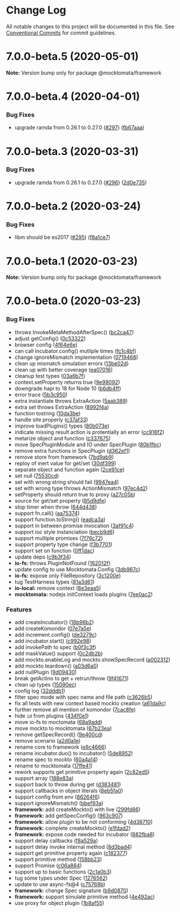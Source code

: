 # Change Log

All notable changes to this project will be documented in this file.
See [Conventional Commits](https://conventionalcommits.org) for commit guidelines.

# 7.0.0-beta.5 (2020-05-01)

**Note:** Version bump only for package @mocktomata/framework





# 7.0.0-beta.4 (2020-04-01)


### Bug Fixes

* upgrade ramda from 0.26.1 to 0.27.0 ([#297](https://github.com/mocktomata/mocktomata/issues/297)) ([fb67aaa](https://github.com/mocktomata/mocktomata/commit/fb67aaaff56bf9d30a68d937c55603a86dc959cf))





# 7.0.0-beta.3 (2020-03-31)


### Bug Fixes

* upgrade ramda from 0.26.1 to 0.27.0 ([#296](https://github.com/mocktomata/mocktomata/issues/296)) ([2d0e735](https://github.com/mocktomata/mocktomata/commit/2d0e735e22bf8cfc96605b957852ded677c69794))





# 7.0.0-beta.2 (2020-03-24)


### Bug Fixes

* libm should be es2017 ([#295](https://github.com/mocktomata/mocktomata/issues/295)) ([f8a1ce7](https://github.com/mocktomata/mocktomata/commit/f8a1ce73f7a5bb163ecbe96f9e779c73f5a86656))





# 7.0.0-beta.1 (2020-03-23)

**Note:** Version bump only for package @mocktomata/framework





# 7.0.0-beta.0 (2020-03-23)


### Bug Fixes

*  throws InvokeMetaMethodAfterSpec() ([bc2ca47](https://github.com/mocktomata/mocktomata/commit/bc2ca4737cbb5f033afebff8fbe6c50dbf8048a9))
* adjust getConfig() ([0c53322](https://github.com/mocktomata/mocktomata/commit/0c53322a78566f274d0327f121e2b42c31e7098c))
* browser config ([4f64e6e](https://github.com/mocktomata/mocktomata/commit/4f64e6ee8f4e0450730df728de93d0dfb252ff60))
* can call incubator.config() mutliple times ([fc1c4bf](https://github.com/mocktomata/mocktomata/commit/fc1c4bf97793d806bdb4ea2fb13978e19f7ef0bd))
* change ignoreMismatch implementation ([0719468](https://github.com/mocktomata/mocktomata/commit/0719468137bd42c017eea5b330c51363d7538a04))
* clean up mismatch simulation errors ([13be02d](https://github.com/mocktomata/mocktomata/commit/13be02d804e9f3336fc4c6ca3e74d4a0856c7872))
* clean up with better coverage ([ea07016](https://github.com/mocktomata/mocktomata/commit/ea070169f32368903fe3b8a5aeb64fc2a67fbb1f))
* cleanup test types ([03a6b7f](https://github.com/mocktomata/mocktomata/commit/03a6b7fa2c9f7ba51c08f17cbd8ed1777320ad27))
* context.setProperty returns true ([9e98092](https://github.com/mocktomata/mocktomata/commit/9e980929cffc0d0adfd92d5a1ce197412d153891))
* downgrade hapi to 18 for Node 10 ([b6db4ff](https://github.com/mocktomata/mocktomata/commit/b6db4ffe4ef54eaaa1c0f9eaa9d8ccac18b8fbf3))
* error trace ([5b3c950](https://github.com/mocktomata/mocktomata/commit/5b3c9500f657616e182e8654023cc9cb32eaf996))
* extra instantiate throws ExtraAction ([5aab389](https://github.com/mocktomata/mocktomata/commit/5aab389db5e93cbaa0f1c0559ec84ff3639d473b))
* extra set throws ExtraAction ([8992f4a](https://github.com/mocktomata/mocktomata/commit/8992f4ab39023ed77d2d941aabd0e35839ec55e3))
* function tostring ([10da3be](https://github.com/mocktomata/mocktomata/commit/10da3be89b1c162f8dca955a7d1d03238d708898))
* handle site properly ([c37af33](https://github.com/mocktomata/mocktomata/commit/c37af3360a43ec6368cca934a5fc8ee87ef84498))
* improve loadPlugins() types ([80b073e](https://github.com/mocktomata/mocktomata/commit/80b073e5d55f933db010ce425d5d9726891310a6))
* indicate missing result action is protentially an error ([cc916f2](https://github.com/mocktomata/mocktomata/commit/cc916f2a93892d9719c950d07e05170239436d97))
* metarize object and function ([c337675](https://github.com/mocktomata/mocktomata/commit/c337675afb0516a2ff4427a71ed48fc68ae22a04))
* move SpecPluginModule and IO under SpecPlugin ([80b1fbc](https://github.com/mocktomata/mocktomata/commit/80b1fbcb66d3fc2e9417523a0dbe5c2dd71dda9f))
* remove extra functions in SpecPlugin ([d362ef1](https://github.com/mocktomata/mocktomata/commit/d362ef1afcd9ad18297499561ddad71564b56ae6))
* remove store from framework ([7bd9ab9](https://github.com/mocktomata/mocktomata/commit/7bd9ab95c535daca823684750146c2a9a1b0fc08))
* reploy of inert value for get/set ([30df399](https://github.com/mocktomata/mocktomata/commit/30df39916854ac4a6daec8570e2d568afccd4b11))
* separate object and function again ([2ce91ce](https://github.com/mocktomata/mocktomata/commit/2ce91ced70f7c06f9ee7bc1d34757750be7cb804))
* set null ([75530cd](https://github.com/mocktomata/mocktomata/commit/75530cdccf2dcb6640c03300b7b23ea65aa14f3c))
* set with wrong string should fail ([9947ea4](https://github.com/mocktomata/mocktomata/commit/9947ea4bee832dbc5577fba70529abf72fd2c804))
* set with wrong type throws ActionMismatch ([97ec4d2](https://github.com/mocktomata/mocktomata/commit/97ec4d2086bdcb1aec37879527cd0599ef6cb743))
* setProperty should return true to proxy ([a27c05b](https://github.com/mocktomata/mocktomata/commit/a27c05b984a60dcdd39baaeb78bdbe6c7af93551))
* source for get/set property ([85d9dfe](https://github.com/mocktomata/mocktomata/commit/85d9dfed3dddaf7453f24a0dc107d25bbf66781c))
* stop timer when throw ([644d438](https://github.com/mocktomata/mocktomata/commit/644d438626c3278cddb6bf54015a021e98db315b))
* support fn.call() ([aa75374](https://github.com/mocktomata/mocktomata/commit/aa75374280c2aa99dcc1a7a70f1a56335e87dd7e))
* support function.toString() ([eadca3a](https://github.com/mocktomata/mocktomata/commit/eadca3acc6ca7f178ea800e03f8e5802adf404e0))
* support in between promise invocation ([3af91c4](https://github.com/mocktomata/mocktomata/commit/3af91c40731ba8fee839ec8b5de39231c96393ac))
* support ioc style instanciation ([becb9d6](https://github.com/mocktomata/mocktomata/commit/becb9d6b164f51780c7ba12647b1bba7c2f0946d))
* support multiple promises ([7f76c72](https://github.com/mocktomata/mocktomata/commit/7f76c72c349c6822dc28f9653888079938bda89f))
* support property type change ([f3b7701](https://github.com/mocktomata/mocktomata/commit/f3b7701724b5359aec4e5331c7bd73b23e556ecf))
* support set on function ([0ff1dac](https://github.com/mocktomata/mocktomata/commit/0ff1dac1a1b5797db378e89e666a8713c87de50b))
* update deps ([c9b3f34](https://github.com/mocktomata/mocktomata/commit/c9b3f3400e887b13271179efd3dbdca70fc899e6))
* **io-fs:** throws PluginNotFound ([162012f](https://github.com/mocktomata/mocktomata/commit/162012fa2e9a88386f2d33258a3defc58e194aae))
* update config to use Mocktomata.Config ([3db967c](https://github.com/mocktomata/mocktomata/commit/3db967cba10cf92ba187ae26397f974db76bcc5b))
* **io-fs:** expose only FileRepository ([3c1200e](https://github.com/mocktomata/mocktomata/commit/3c1200e9b07faa42eea2e285a2210ae626cce16b))
* tug TestHarness types ([81a3d61](https://github.com/mocktomata/mocktomata/commit/81a3d6146d1978b882f7c3362b553702bdfe33ea))
* **io-local:** remove context ([8e3eaa5](https://github.com/mocktomata/mocktomata/commit/8e3eaa5c2a83a3029881d9da417ffc327c801594))
* **mocktomata:** nodejs initContext loads plugins ([7ee0ac2](https://github.com/mocktomata/mocktomata/commit/7ee0ac258281d86ee1ccdd2230b1c78946daab96))


### Features

* add createIncubator() ([18b96b2](https://github.com/mocktomata/mocktomata/commit/18b96b265b5b21fe7dadbe85320ccc6070f19789))
* add createKomondor ([07e7a5e](https://github.com/mocktomata/mocktomata/commit/07e7a5ed7f8a3369de63ce693b73536754754ac9))
* add increment.config() ([de3279c](https://github.com/mocktomata/mocktomata/commit/de3279c777694088f10799963b3c0a9b3a2ebaa3))
* add incubator.start() ([c992e98](https://github.com/mocktomata/mocktomata/commit/c992e985728d06b27765cb1c11893bcacb4a86cb))
* add invokePath to spec ([b0f3c3f](https://github.com/mocktomata/mocktomata/commit/b0f3c3f29f19e540af927cc91c541c0f4b7e1f8f))
* add maskValue() support ([0c2db2b](https://github.com/mocktomata/mocktomata/commit/0c2db2b05f52e9d8ae1de3b9738b73fef56286b4))
* add mockto.enableLog and mockto.showSpecRecord ([a002312](https://github.com/mocktomata/mocktomata/commit/a002312d8e42a4c7c56776eca44976807e59f954))
* add mockto.teardown() ([a03d6a0](https://github.com/mocktomata/mocktomata/commit/a03d6a02254736781d08a9defff9957a5dbb3255))
* add nullPlugin ([9d09430](https://github.com/mocktomata/mocktomata/commit/9d094307683a8c15a0e291f52c45a339541b14d1))
* break getActino to get + retrun/throw ([9f41671](https://github.com/mocktomata/mocktomata/commit/9f41671751bf194993a5cc5dac0dead44656494d))
* clean up types ([15090ec](https://github.com/mocktomata/mocktomata/commit/15090ecd5643f1311f5ea3bd4065d1dc44afd642))
* config log ([32dddb1](https://github.com/mocktomata/mocktomata/commit/32dddb10d17129cb23af834dc9fd64945e230942))
* filter spec mode with spec name and file path ([c3626b5](https://github.com/mocktomata/mocktomata/commit/c3626b5f2ed5ed54e4635641e11ca9b73ce8e75c))
* fix all tests with new context based mockto creation ([a61da9c](https://github.com/mocktomata/mocktomata/commit/a61da9c415368d447fcd8d6392c0cfe361d1bb4f))
* further remove all mention of komondor ([7cac8fe](https://github.com/mocktomata/mocktomata/commit/7cac8febdd247fcc26ed630795f220c9d553eb00))
* hide `id` from plugins ([434f0e1](https://github.com/mocktomata/mocktomata/commit/434f0e18937a0cb66b0f4cba204a8a36a711c225))
* move io-fs to moctomata ([68a9add](https://github.com/mocktomata/mocktomata/commit/68a9add3e79c73c80ec5b771ac3048df8a70c001))
* move mockto to mocktomata ([67b23ea](https://github.com/mocktomata/mocktomata/commit/67b23ea9273e60a5b1dd93c6b478972015eff8a8))
* remove getSpecRecord() ([9e400cd](https://github.com/mocktomata/mocktomata/commit/9e400cdae8a7600d5151ba4a3949973c901aa105))
* remove scenario ([a2d0a1e](https://github.com/mocktomata/mocktomata/commit/a2d0a1e8d6d8607ab37c46dc9895b2973a023cc0))
* rename core to framework ([e9c4666](https://github.com/mocktomata/mocktomata/commit/e9c4666a6e2ae75985b5a931e6f5136ee94cb54c))
* rename incubator.duo() to incubator() ([5de8952](https://github.com/mocktomata/mocktomata/commit/5de89522f067df2b18160584d8d3dcc2bb34c5e6))
* rename spec to mockto ([60a4a14](https://github.com/mocktomata/mocktomata/commit/60a4a14f06e3590a6b587e2648fe3bfae3fa978e))
* rename to mocktomata ([17ffe41](https://github.com/mocktomata/mocktomata/commit/17ffe41eec572337ce683fd4cdb613a3d6394e19))
* rework supports get primitive property again ([2c82ed5](https://github.com/mocktomata/mocktomata/commit/2c82ed5ccb4281696c7470210aba993d9ade7129))
* support array ([188e83a](https://github.com/mocktomata/mocktomata/commit/188e83a75c3cff755e26e4ac1af59b1bc89d6e90))
* support back to throw during get ([d383481](https://github.com/mocktomata/mocktomata/commit/d383481ea00f4d0feea327e8322d179d91d8f380))
* support callbacks in object literals ([8eb5fa0](https://github.com/mocktomata/mocktomata/commit/8eb5fa0763d82e2a259745051c08cb953afd2843))
* support config from env ([86264f6](https://github.com/mocktomata/mocktomata/commit/86264f6140b5104681f9ddaa6a1bd29d90027d23))
* support ignoreMismatch() ([bbef93a](https://github.com/mocktomata/mocktomata/commit/bbef93a090fb7eb1b7711a68803a72f51b155004))
* **framework:** add createMockto() with live ([299fd86](https://github.com/mocktomata/mocktomata/commit/299fd86d314f3befd4a10e4da543b100357b9b6d))
* **framework:** add getSpecConfig() ([963c907](https://github.com/mocktomata/mocktomata/commit/963c907caec570ccdb00d48867d5f081a54970b5))
* **framework:** allow plugin to be not conforming ([4d38710](https://github.com/mocktomata/mocktomata/commit/4d387106ce2e215d22f5a80f91885fb56f85fd03))
* **framework:** complete createMockto() ([e1fdad2](https://github.com/mocktomata/mocktomata/commit/e1fdad270f5488b10fbef12f2d4f1f401f8c215f))
* **framework:** expose code needed for incubator ([882fba8](https://github.com/mocktomata/mocktomata/commit/882fba80960d880ebebd36d2d9a2c2c65a493187))
* support delay callbacks ([f8a529a](https://github.com/mocktomata/mocktomata/commit/f8a529a382c5714b5b85456729390a2de50e55cf))
* support delay invoke internal method ([8d3bad4](https://github.com/mocktomata/mocktomata/commit/8d3bad4fa0873b9c712a863d7e2230d7349ce1dd))
* support get primitive property again ([c182377](https://github.com/mocktomata/mocktomata/commit/c1823774b83d9b09e7c2ef205f734cd9181d059c))
* support primitive method ([158bb23](https://github.com/mocktomata/mocktomata/commit/158bb237d2f51ad411c9d60b9a7f629663c5a441))
* support Promise ([c06a884](https://github.com/mocktomata/mocktomata/commit/c06a884982593bc636a4558b45fe50b662f83bd1))
* support up to basic functions ([2c1a0b3](https://github.com/mocktomata/mocktomata/commit/2c1a0b3703b148942096d8999a020e78ba69991c))
* tug some types under Spec ([1276562](https://github.com/mocktomata/mocktomata/commit/1276562e22e97fb5e930d79db746af36ba20bfcb))
* update to use async-fs@4 ([c75769b](https://github.com/mocktomata/mocktomata/commit/c75769b241eea55af6875a38cfc2d7b94e0a1042))
* **framework:** change Spec signature ([b9d0870](https://github.com/mocktomata/mocktomata/commit/b9d0870816b9a2bc6905d9514f354d64308a5280))
* **framework:** support simulate primitive method ([4e492ac](https://github.com/mocktomata/mocktomata/commit/4e492ac22ae861f0eab5dba46742369e57e083b0))
* use proxy for object plugin ([1b8af55](https://github.com/mocktomata/mocktomata/commit/1b8af55e0efcb52ee586fedf03b06fae6702fa51))
